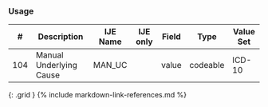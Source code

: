 ### Usage


| **#** |  **Description**   |  **IJE Name**   | IJE only |  **Field**  |  **Type**  | **Value Set**  |
| :---------: | ------------- | ------------ | :----------: |---------- | -------- | -------- |
| 104 | Manual Underlying Cause  | MAN_UC| |value | codeable | ICD-10 | 
{: .grid }
{% include markdown-link-references.md %}

